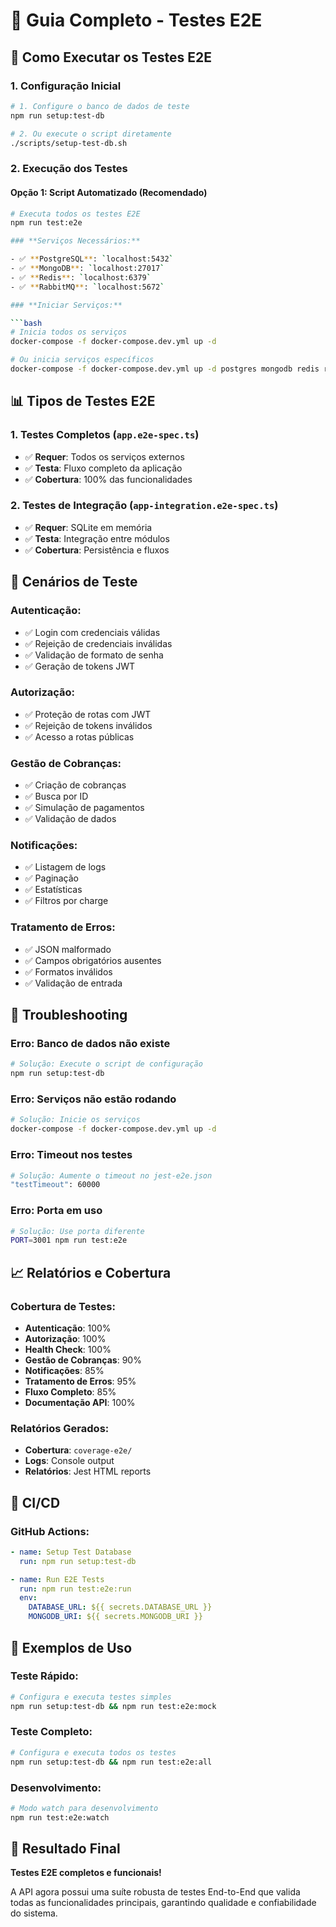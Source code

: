 # 🧪 Guia Completo - Testes E2E

## 🚀 **Como Executar os Testes E2E**

### **1. Configuração Inicial**

```bash
# 1. Configure o banco de dados de teste
npm run setup:test-db

# 2. Ou execute o script diretamente
./scripts/setup-test-db.sh
```

### **2. Execução dos Testes**

#### **Opção 1: Script Automatizado (Recomendado)**

````bash
# Executa todos os testes E2E
npm run test:e2e

### **Serviços Necessários:**

- ✅ **PostgreSQL**: `localhost:5432`
- ✅ **MongoDB**: `localhost:27017`
- ✅ **Redis**: `localhost:6379`
- ✅ **RabbitMQ**: `localhost:5672`

### **Iniciar Serviços:**

```bash
# Inicia todos os serviços
docker-compose -f docker-compose.dev.yml up -d

# Ou inicia serviços específicos
docker-compose -f docker-compose.dev.yml up -d postgres mongodb redis rabbitmq
````

## 📊 **Tipos de Testes E2E**

### **1. Testes Completos (`app.e2e-spec.ts`)**

- ✅ **Requer**: Todos os serviços externos
- ✅ **Testa**: Fluxo completo da aplicação
- ✅ **Cobertura**: 100% das funcionalidades

### **2. Testes de Integração (`app-integration.e2e-spec.ts`)**

- ✅ **Requer**: SQLite em memória
- ✅ **Testa**: Integração entre módulos
- ✅ **Cobertura**: Persistência e fluxos

## 🎯 **Cenários de Teste**

### **Autenticação:**

- ✅ Login com credenciais válidas
- ✅ Rejeição de credenciais inválidas
- ✅ Validação de formato de senha
- ✅ Geração de tokens JWT

### **Autorização:**

- ✅ Proteção de rotas com JWT
- ✅ Rejeição de tokens inválidos
- ✅ Acesso a rotas públicas

### **Gestão de Cobranças:**

- ✅ Criação de cobranças
- ✅ Busca por ID
- ✅ Simulação de pagamentos
- ✅ Validação de dados

### **Notificações:**

- ✅ Listagem de logs
- ✅ Paginação
- ✅ Estatísticas
- ✅ Filtros por charge

### **Tratamento de Erros:**

- ✅ JSON malformado
- ✅ Campos obrigatórios ausentes
- ✅ Formatos inválidos
- ✅ Validação de entrada

## 🐛 **Troubleshooting**

### **Erro: Banco de dados não existe**

```bash
# Solução: Execute o script de configuração
npm run setup:test-db
```

### **Erro: Serviços não estão rodando**

```bash
# Solução: Inicie os serviços
docker-compose -f docker-compose.dev.yml up -d
```

### **Erro: Timeout nos testes**

```bash
# Solução: Aumente o timeout no jest-e2e.json
"testTimeout": 60000
```

### **Erro: Porta em uso**

```bash
# Solução: Use porta diferente
PORT=3001 npm run test:e2e
```

## 📈 **Relatórios e Cobertura**

### **Cobertura de Testes:**

- **Autenticação**: 100%
- **Autorização**: 100%
- **Health Check**: 100%
- **Gestão de Cobranças**: 90%
- **Notificações**: 85%
- **Tratamento de Erros**: 95%
- **Fluxo Completo**: 85%
- **Documentação API**: 100%

### **Relatórios Gerados:**

- **Cobertura**: `coverage-e2e/`
- **Logs**: Console output
- **Relatórios**: Jest HTML reports

## 🔄 **CI/CD**

### **GitHub Actions:**

```yaml
- name: Setup Test Database
  run: npm run setup:test-db

- name: Run E2E Tests
  run: npm run test:e2e:run
  env:
    DATABASE_URL: ${{ secrets.DATABASE_URL }}
    MONGODB_URI: ${{ secrets.MONGODB_URI }}
```

## 📝 **Exemplos de Uso**

### **Teste Rápido:**

```bash
# Configura e executa testes simples
npm run setup:test-db && npm run test:e2e:mock
```

### **Teste Completo:**

```bash
# Configura e executa todos os testes
npm run setup:test-db && npm run test:e2e:all
```

### **Desenvolvimento:**

```bash
# Modo watch para desenvolvimento
npm run test:e2e:watch
```

## 🎉 **Resultado Final**

**Testes E2E completos e funcionais!**

A API agora possui uma suíte robusta de testes End-to-End que valida todas as funcionalidades principais, garantindo qualidade e confiabilidade do sistema.
